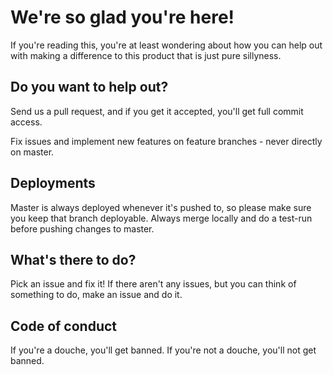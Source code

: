 # We're so glad you're here!

If you're reading this, you're at least wondering about how you can help out
with making a difference to this product that is just pure sillyness.

## Do you want to help out?

Send us a pull request, and if you get it accepted, you'll get full commit
access.

Fix issues and implement new features on feature branches - never directly on
master.

## Deployments

Master is always deployed whenever it's pushed to, so please make sure you keep
that branch deployable. Always merge locally and do a test-run before pushing
changes to master.

## What's there to do?

Pick an issue and fix it! If there aren't any issues, but you can think of
something to do, make an issue and do it.

## Code of conduct

If you're a douche, you'll get banned. If you're not a douche, you'll not get
banned.
